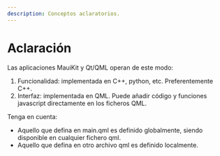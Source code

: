 ```yaml
---
description: Conceptos aclaratorios.
---
```


# Aclaración

Las aplicaciones MauiKit y Qt/QML operan de este modo:

1. Funcionalidad: implementada en C++, python, etc. Preferentemente C++.
2. Interfaz: implementada en QML. Puede añadir código y funciones javascript directamente en los ficheros QML.

Tenga en cuenta:

* Aquello que defina en main.qml es definido globalmente, siendo disponible en cualquier fichero qml.
* Aquello que defina en otro archivo qml es definido localmente.

